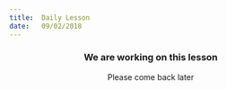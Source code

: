 ```yaml
---
title:  Daily Lesson
date:   09/02/2018
---
```


### <center>We are working on this lesson</center>
<center>Please come back later</center>